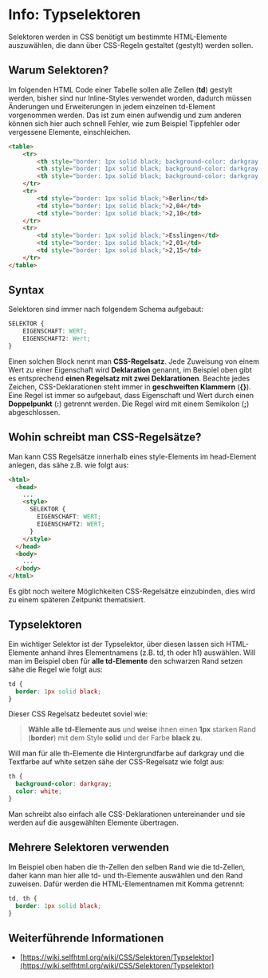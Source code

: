 # Info: Typselektoren

Selektoren werden in CSS benötigt um bestimmte HTML-Elemente auszuwählen, die dann über CSS-Regeln gestaltet (gestylt) werden sollen.

## Warum Selektoren?

Im folgenden HTML Code einer Tabelle sollen alle Zellen (**td**) gestylt werden, bisher sind nur Inline-Styles verwendet worden, dadurch müssen Änderungen und Erweiterungen in jedem einzelnen td-Element vorgenommen werden. Das ist zum einen aufwendig und zum anderen können sich hier auch schnell Fehler, wie zum Beispiel Tippfehler oder vergessene Elemente, einschleichen. 

```html
<table>
    <tr>
        <th style="border: 1px solid black; background-color: darkgray; color: white;">Stadt</th>
        <th style="border: 1px solid black; background-color: darkgray; color: white;">Benzin</th>
        <th style="border: 1px solid black; background-color: darkgray; color: white;">Diesel</th>
    </tr>
    <tr>
        <td style="border: 1px solid black;">Berlin</td>
        <td style="border: 1px solid black;">2,04</td>
        <td style="border: 1px solid black;">2,10</td>
    </tr>
    <tr>
        <td style="border: 1px solid black;">Esslingen</td>
        <td style="border: 1px solid black;">2,01</td>
        <td style="border: 1px solid black;">2,15</td>
    </tr>
</table>
```

## Syntax

Selektoren sind immer nach folgendem Schema aufgebaut:

```css
SELEKTOR { 
    EIGENSCHAFT: WERT;
    EIGENSCHAFT2: Wert;
}
```

Einen solchen Block nennt man **CSS-Regelsatz**. Jede Zuweisung von einem Wert zu einer Eigenschaft wird **Deklaration** genannt, im Beispiel oben gibt es entsprechend **einen Regelsatz mit zwei Deklarationen**. Beachte jedes Zeichen, CSS-Deklarationen steht immer in **geschweiften Klammern** (**{}**). Eine Regel ist immer so aufgebaut, dass Eigenschaft und Wert durch einen **Doppelpunkt** (**:**) getrennt werden. Die Regel wird mit einem Semikolon (**;**) abgeschlossen.

## Wohin schreibt man CSS-Regelsätze?

Man kann CSS Regelsätze innerhalb eines style-Elements im head-Element anlegen, das sähe z.B. wie folgt aus:

```html
<html>
  <head>
    ...
    <style>
      SELEKTOR { 
        EIGENSCHAFT: WERT;
        EIGENSCHAFT2: WERT;
      }
    </style>
  </head>
  <body>
    ...
  </body>
</html>
```

Es gibt noch weitere Möglichkeiten CSS-Regelsätze einzubinden, dies wird zu einem späteren Zeitpunkt thematisiert.

## Typselektoren

Ein wichtiger Selektor ist der Typselektor, über diesen lassen sich HTML-Elemente anhand ihres Elementnamens (z.B. td, th oder h1) auswählen. Will man im Beispiel oben für **alle td-Elemente** den schwarzen Rand setzen sähe die Regel wie folgt aus:

```css
td {
  border: 1px solid black;
}
```

Dieser CSS Regelsatz bedeutet soviel wie:

> **Wähle alle td-Elemente aus** und **weise** ihnen einen **1px** starken Rand (**border**) mit dem Style **solid** und der Farbe **black zu**.

Will man für alle th-Elemente die Hintergrundfarbe auf darkgray und die Textfarbe auf white setzen sähe der CSS-Regelsatz wie folgt aus:

```css
th {
  background-color: darkgray;
  color: white;
}
```

Man schreibt also einfach alle CSS-Deklarationen untereinander und sie werden auf die ausgewählten Elemente übertragen.

## Mehrere Selektoren verwenden

Im Beispiel oben haben die th-Zellen den selben Rand wie die td-Zellen, daher kann man hier alle td- und th-Elemente auswählen und den Rand zuweisen. Dafür werden die HTML-Elementnamen mit Komma getrennt:

```css
td, th {
  border: 1px solid black;
}
```

## Weiterführende Informationen
- [https://wiki.selfhtml.org/wiki/CSS/Selektoren/Typselektor](https://wiki.selfhtml.org/wiki/CSS/Selektoren/Typselektor)